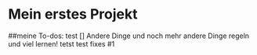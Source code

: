 # Mein erstes Projekt

##meine To-dos: 
test 
[] Andere Dinge
und noch mehr andere Dinge regeln 
und viel lernen!
tetst test
fixes #1

